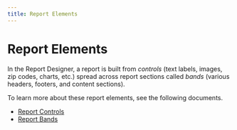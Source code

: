 ```yaml
---
title: Report Elements
---
```

# Report Elements
In the Report Designer, a report is built from _controls_ (text labels, images, zip codes, charts, etc.) spread across report sections called _bands_ (various headers, footers, and content sections).

To learn more about these report elements, see the following documents.
* [Report Controls](report-elements/report-controls.md)
* [Report Bands](report-elements/report-bands.md)